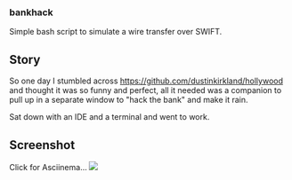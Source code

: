 ### bankhack
Simple bash script to simulate a wire transfer over SWIFT.

## Story
So one day I stumbled across https://github.com/dustinkirkland/hollywood and thought it was so funny and perfect, all it needed was a companion to pull up in a separate window to "hack the bank" and make it rain.

Sat down with an IDE and a terminal and went to work. 

## Screenshot
Click for Asciinema...
<a href="https://asciinema.org/a/158790" target="_blank"><img src="https://asciinema.org/a/158790.png" /></a>
